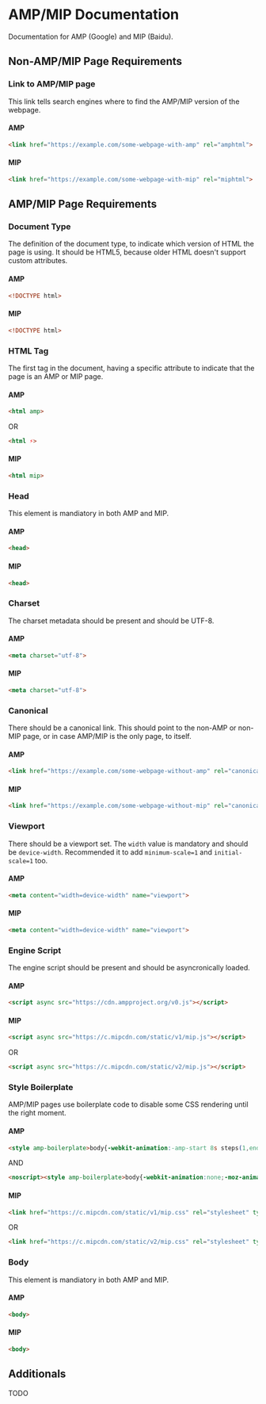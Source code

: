 # AMP/MIP Documentation

Documentation for AMP (Google) and MIP (Baidu).

## Non-AMP/MIP Page Requirements

### Link to AMP/MIP page

This link tells search engines where to find the AMP/MIP version of the webpage.

#### AMP

```html
<link href="https://example.com/some-webpage-with-amp" rel="amphtml">
```

#### MIP

```html
<link href="https://example.com/some-webpage-with-mip" rel="miphtml">
```

## AMP/MIP Page Requirements

### Document Type

The definition of the document type, to indicate which version of HTML the page is using. It should be HTML5, because older HTML doesn't support custom attributes.

#### AMP

```html
<!DOCTYPE html>
```

#### MIP

```html
<!DOCTYPE html>
```

### HTML Tag

The first tag in the document, having a specific attribute to indicate that the page is an AMP or MIP page.

#### AMP

```html
<html amp>
```

OR

```html
<html ⚡>
```

#### MIP

```html
<html mip>
```

### Head

This element is mandiatory in both AMP and MIP.

#### AMP

```html
<head>
```

#### MIP

```html
<head>
```

### Charset

The charset metadata should be present and should be UTF-8.

#### AMP

```html
<meta charset="utf-8">
```

#### MIP

```html
<meta charset="utf-8">
```

### Canonical

There should be a canonical link. This should point to the non-AMP or non-MIP page, or in case AMP/MIP is the only page, to itself.

#### AMP

```html
<link href="https://example.com/some-webpage-without-amp" rel="canonical">
```

#### MIP

```html
<link href="https://example.com/some-webpage-without-mip" rel="canonical">
```

### Viewport

There should be a viewport set. The `width` value is mandatory and should be `device-width`. Recommended it to add `minimum-scale=1` and `initial-scale=1` too.

#### AMP

```html
<meta content="width=device-width" name="viewport">
```

#### MIP

```html
<meta content="width=device-width" name="viewport">
```

### Engine Script

The engine script should be present and should be asyncronically loaded.

#### AMP

```html
<script async src="https://cdn.ampproject.org/v0.js"></script>
```

#### MIP

```html
<script async src="https://c.mipcdn.com/static/v1/mip.js"></script>
```

OR

```html
<script async src="https://c.mipcdn.com/static/v2/mip.js"></script>
```

### Style Boilerplate

AMP/MIP pages use boilerplate code to disable some CSS rendering until the right moment.

#### AMP

```html
<style amp-boilerplate>body{-webkit-animation:-amp-start 8s steps(1,end) 0s 1 normal both;-moz-animation:-amp-start 8s steps(1,end) 0s 1 normal both;-ms-animation:-amp-start 8s steps(1,end) 0s 1 normal both;animation:-amp-start 8s steps(1,end) 0s 1 normal both}@-webkit-keyframes -amp-start{from{visibility:hidden}to{visibility:visible}}@-moz-keyframes -amp-start{from{visibility:hidden}to{visibility:visible}}@-ms-keyframes -amp-start{from{visibility:hidden}to{visibility:visible}}@-o-keyframes -amp-start{from{visibility:hidden}to{visibility:visible}}@keyframes -amp-start{from{visibility:hidden}to{visibility:visible}}</style>
```

AND

```html
<noscript><style amp-boilerplate>body{-webkit-animation:none;-moz-animation:none;-ms-animation:none;animation:none}</style></noscript>
```

#### MIP

```html
<link href="https://c.mipcdn.com/static/v1/mip.css" rel="stylesheet" type="text/css">
```

OR

```html
<link href="https://c.mipcdn.com/static/v2/mip.css" rel="stylesheet" type="text/css">
```

### Body

This element is mandiatory in both AMP and MIP.

#### AMP

```html
<body>
```

#### MIP

```html
<body>
```

## Additionals

TODO
